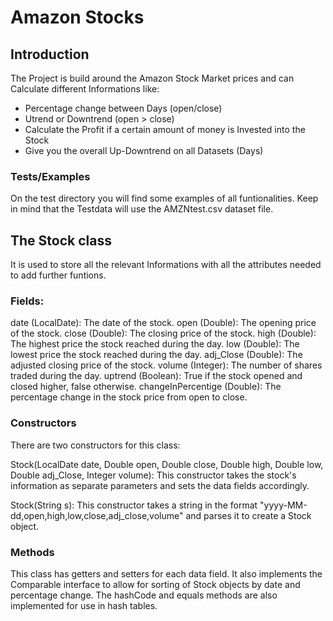# Amazon Stocks

## Introduction

The Project is build around the Amazon Stock Market prices and can Calculate different Informations like:

- Percentage change between Days (open/close)
- Utrend or Downtrend (open > close)
- Calculate the Profit if a certain amount of money is Invested into the Stock
- Give you the overall Up-Downtrend on all Datasets (Days)


### Tests/Examples

On the test directory you will find some examples of all funtionalities.
Keep in mind that the Testdata will use the AMZNtest.csv dataset file.

## The Stock class

It is used to store all the relevant Informations with all the attributes needed to add further funtions.

### Fields:

date (LocalDate): The date of the stock.
open (Double): The opening price of the stock.
close (Double): The closing price of the stock.
high (Double): The highest price the stock reached during the day.
low (Double): The lowest price the stock reached during the day.
adj_Close (Double): The adjusted closing price of the stock.
volume (Integer): The number of shares traded during the day.
uptrend (Boolean): True if the stock opened and closed higher, false otherwise.
changeInPercentige (Double): The percentage change in the stock price from open to close.

### Constructors
There are two constructors for this class:

Stock(LocalDate date, Double open, Double close, Double high, Double low, Double adj_Close, Integer volume): This constructor takes the stock's information as separate parameters and sets the data fields accordingly.

Stock(String s): This constructor takes a string in the format "yyyy-MM-dd,open,high,low,close,adj_close,volume" and parses it to create a Stock object.

### Methods

This class has getters and setters for each data field. It also implements the Comparable interface to allow for sorting of Stock objects by date and percentage change. The hashCode and equals methods are also implemented for use in hash tables.
